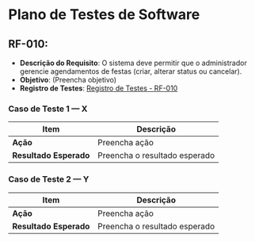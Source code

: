 # Plano de Testes de Software

## RF-010:
* **Descrição do Requisito**: O sistema deve permitir que o administrador gerencie agendamentos de festas (criar, alterar status ou cancelar).
* **Objetivo**: (Preencha objetivo)
* **Registro de Testes**: [Registro de Testes - RF-010](../../Registros%20de%20Teste/RF-010/README.md)

###  Caso de Teste 1 — X
| Item | Descrição |
|------|------------|
| **Ação** | Preencha ação |
| **Resultado Esperado** | Preencha o resultado esperado |

###  Caso de Teste 2 — Y
| Item | Descrição |
|------|------------|
| **Ação** | Preencha ação |
| **Resultado Esperado** | Preencha o resultado esperado |